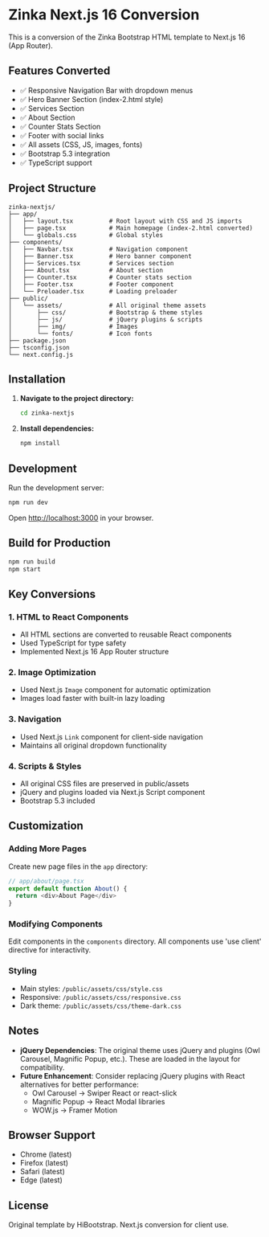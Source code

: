 # Zinka Next.js 16 Conversion

This is a conversion of the Zinka Bootstrap HTML template to Next.js 16 (App Router).

## Features Converted

- ✅ Responsive Navigation Bar with dropdown menus
- ✅ Hero Banner Section (index-2.html style)
- ✅ Services Section
- ✅ About Section
- ✅ Counter Stats Section
- ✅ Footer with social links
- ✅ All assets (CSS, JS, images, fonts)
- ✅ Bootstrap 5.3 integration
- ✅ TypeScript support

## Project Structure

```
zinka-nextjs/
├── app/
│   ├── layout.tsx          # Root layout with CSS and JS imports
│   ├── page.tsx            # Main homepage (index-2.html converted)
│   └── globals.css         # Global styles
├── components/
│   ├── Navbar.tsx          # Navigation component
│   ├── Banner.tsx          # Hero banner component
│   ├── Services.tsx        # Services section
│   ├── About.tsx           # About section
│   ├── Counter.tsx         # Counter stats section
│   ├── Footer.tsx          # Footer component
│   └── Preloader.tsx       # Loading preloader
├── public/
│   └── assets/             # All original theme assets
│       ├── css/            # Bootstrap & theme styles
│       ├── js/             # jQuery plugins & scripts
│       ├── img/            # Images
│       └── fonts/          # Icon fonts
├── package.json
├── tsconfig.json
└── next.config.js
```

## Installation

1. **Navigate to the project directory:**
   ```bash
   cd zinka-nextjs
   ```

2. **Install dependencies:**
   ```bash
   npm install
   ```

## Development

Run the development server:

```bash
npm run dev
```

Open [http://localhost:3000](http://localhost:3000) in your browser.

## Build for Production

```bash
npm run build
npm start
```

## Key Conversions

### 1. HTML to React Components
- All HTML sections are converted to reusable React components
- Used TypeScript for type safety
- Implemented Next.js 16 App Router structure

### 2. Image Optimization
- Used Next.js `Image` component for automatic optimization
- Images load faster with built-in lazy loading

### 3. Navigation
- Used Next.js `Link` component for client-side navigation
- Maintains all original dropdown functionality

### 4. Scripts & Styles
- All original CSS files are preserved in public/assets
- jQuery and plugins loaded via Next.js Script component
- Bootstrap 5.3 included

## Customization

### Adding More Pages
Create new page files in the `app` directory:
```typescript
// app/about/page.tsx
export default function About() {
  return <div>About Page</div>
}
```

### Modifying Components
Edit components in the `components` directory. All components use 'use client' directive for interactivity.

### Styling
- Main styles: `/public/assets/css/style.css`
- Responsive: `/public/assets/css/responsive.css`
- Dark theme: `/public/assets/css/theme-dark.css`

## Notes

- **jQuery Dependencies**: The original theme uses jQuery and plugins (Owl Carousel, Magnific Popup, etc.). These are loaded in the layout for compatibility.
- **Future Enhancement**: Consider replacing jQuery plugins with React alternatives for better performance:
  - Owl Carousel → Swiper React or react-slick
  - Magnific Popup → React Modal libraries
  - WOW.js → Framer Motion

## Browser Support

- Chrome (latest)
- Firefox (latest)
- Safari (latest)
- Edge (latest)

## License

Original template by HiBootstrap. Next.js conversion for client use.
